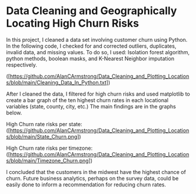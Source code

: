 # Data Cleaning and Geographically Locating High Churn Risks

In this project, I cleaned a data set involving customer churn using Python.
In the following code, I checked for and corrected outliers, duplicates, invalid data, and missing values.
To do so, I used: Isolation forest algorithm, python methods, boolean masks, and K-Nearest Neighbor imputation respectively.

([https://github.com/AlanCArmstrong/Data_Cleaning_and_Plotting_Locations/blob/main/Cleaning_Data_In_Python.txt])

After I cleaned the data, I filtered for high churn risks and used matplotlib to create a bar graph of the ten highest
churn rates in each locational variables (state, county, city, etc.) The main findings are in the graphs below.

High Churn rate risks per state:  
([https://github.com/AlanCArmstrong/Data_Cleaning_and_Plotting_Locations/blob/main/State_Churn.png])

High Churn rate risks per timezone:  
([https://github.com/AlanCArmstrong/Data_Cleaning_and_Plotting_Locations/blob/main/Timezone_Churn.png])

I concluded that the customers in the midwest have the highest chance of churn. Future business analytics,
perhaps on the survey data, could be easily done to inform a recommendation for reducing churn rates.
